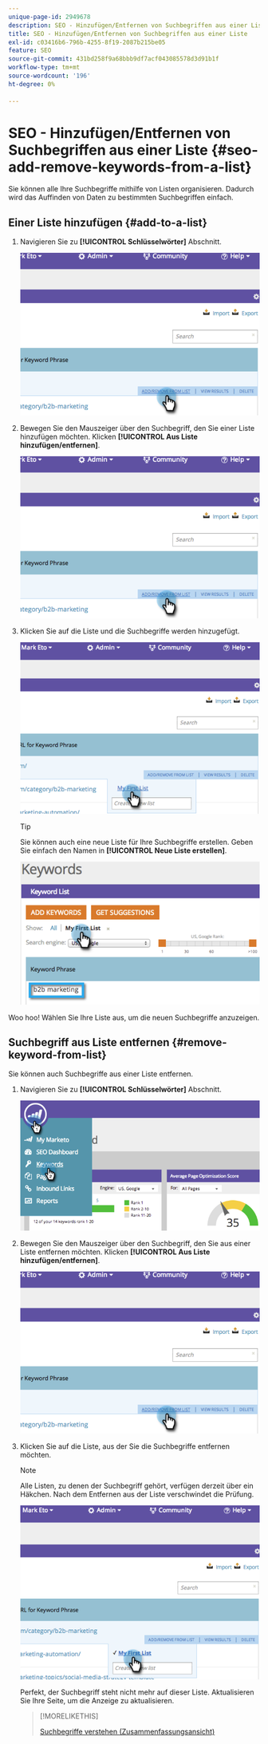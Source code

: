 ```yaml
---
unique-page-id: 2949678
description: SEO - Hinzufügen/Entfernen von Suchbegriffen aus einer Liste - Marketo Docs - Produktdokumentation
title: SEO - Hinzufügen/Entfernen von Suchbegriffen aus einer Liste
exl-id: c03416b6-796b-4255-8f19-2087b215be05
feature: SEO
source-git-commit: 431bd258f9a68bbb9df7acf043085578d3d91b1f
workflow-type: tm+mt
source-wordcount: '196'
ht-degree: 0%

---
```


# SEO - Hinzufügen/Entfernen von Suchbegriffen aus einer Liste {#seo-add-remove-keywords-from-a-list}

Sie können alle Ihre Suchbegriffe mithilfe von Listen organisieren. Dadurch wird das Auffinden von Daten zu bestimmten Suchbegriffen einfach.

## Einer Liste hinzufügen {#add-to-a-list}

1. Navigieren Sie zu **[!UICONTROL Schlüsselwörter]** Abschnitt.

   ![](assets/image2014-9-18-11-3a48-3a36.png)

1. Bewegen Sie den Mauszeiger über den Suchbegriff, den Sie einer Liste hinzufügen möchten. Klicken **[!UICONTROL Aus Liste hinzufügen/entfernen]**.

   ![](assets/image2014-9-18-11-3a48-3a42.png)

1. Klicken Sie auf die Liste und die Suchbegriffe werden hinzugefügt.

   ![](assets/image2014-9-18-11-3a48-3a47.png)

   >[!TIP]
   >
   >Sie können auch eine neue Liste für Ihre Suchbegriffe erstellen. Geben Sie einfach den Namen in **[!UICONTROL Neue Liste erstellen]**.

   ![](assets/image2014-9-18-11-3a49-3a16.png)

Woo hoo! Wählen Sie Ihre Liste aus, um die neuen Suchbegriffe anzuzeigen.

## Suchbegriff aus Liste entfernen {#remove-keyword-from-list}

Sie können auch Suchbegriffe aus einer Liste entfernen.

1. Navigieren Sie zu **[!UICONTROL Schlüsselwörter]** Abschnitt.

   ![](assets/image2014-9-18-11-3a49-3a55.png)

1. Bewegen Sie den Mauszeiger über den Suchbegriff, den Sie aus einer Liste entfernen möchten. Klicken **[!UICONTROL Aus Liste hinzufügen/entfernen]**.

   ![](assets/image2014-9-18-11-3a50-3a4.png)

1. Klicken Sie auf die Liste, aus der Sie die Suchbegriffe entfernen möchten.

   >[!NOTE]
   >
   >Alle Listen, zu denen der Suchbegriff gehört, verfügen derzeit über ein Häkchen. Nach dem Entfernen aus der Liste verschwindet die Prüfung.

   ![](assets/image2014-9-18-11-3a50-3a41.png)

   Perfekt, der Suchbegriff steht nicht mehr auf dieser Liste. Aktualisieren Sie Ihre Seite, um die Anzeige zu aktualisieren.

   >[!MORELIKETHIS]
   >
   >[Suchbegriffe verstehen (Zusammenfassungsansicht)](/help/marketo/product-docs/additional-apps/seo/keywords/seo-understanding-keywords.md)
